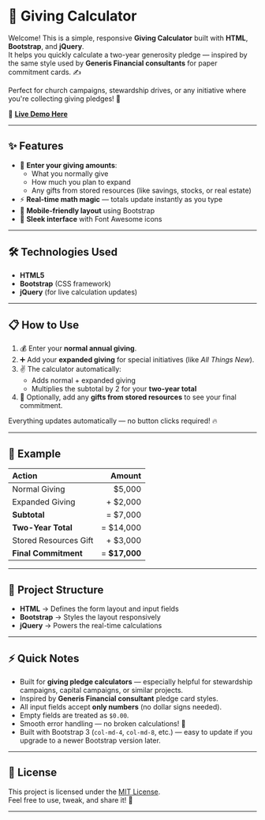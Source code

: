 # 🧮 Giving Calculator

Welcome! This is a simple, responsive **Giving Calculator** built with **HTML**, **Bootstrap**, and **jQuery**.  
It helps you quickly calculate a two-year generosity pledge — inspired by the same style used by **Generis Financial consultants** for paper commitment cards. ✍️

Perfect for church campaigns, stewardship drives, or any initiative where you're collecting giving pledges! 🙌

🚀 [**Live Demo Here**](https://skellyren.github.io/pledge-giving-calculator/)

---

## ✨ Features

- 🏦 **Enter your giving amounts**:
  - What you normally give
  - How much you plan to expand
  - Any gifts from stored resources (like savings, stocks, or real estate)
- ⚡ **Real-time math magic** — totals update instantly as you type
- 📱 **Mobile-friendly layout** using Bootstrap
- 🎨 **Sleek interface** with Font Awesome icons

---

## 🛠️ Technologies Used

- **HTML5**
- **Bootstrap** (CSS framework)
- **jQuery** (for live calculation updates)

---

## 📋 How to Use

1. 💰 Enter your **normal annual giving**.
2. ➕ Add your **expanded giving** for special initiatives (like *All Things New*).
3. ✌️ The calculator automatically:
   - Adds normal + expanded giving
   - Multiplies the subtotal by 2 for your **two-year total**
4. 🏡 Optionally, add any **gifts from stored resources** to see your final commitment.

Everything updates automatically — no button clicks required! 🔥

---

## 🧪 Example

| Action | Amount |
|:------|-------:|
| Normal Giving | $5,000 |
| Expanded Giving | + $2,000 |
| **Subtotal** | = $7,000 |
| **Two-Year Total** | = $14,000 |
| Stored Resources Gift | + $3,000 |
| **Final Commitment** | = **$17,000** |

---

## 📂 Project Structure

- **HTML** → Defines the form layout and input fields
- **Bootstrap** → Styles the layout responsively
- **jQuery** → Powers the real-time calculations

---

## ⚡ Quick Notes

- Built for **giving pledge calculators** — especially helpful for stewardship campaigns, capital campaigns, or similar projects.
- Inspired by **Generis Financial consultant** pledge card styles.
- All input fields accept **only numbers** (no dollar signs needed).
- Empty fields are treated as `$0.00`.
- Smooth error handling — no broken calculations! 🚀
- Built with Bootstrap 3 (`col-md-4`, `col-md-8`, etc.) — easy to update if you upgrade to a newer Bootstrap version later.

---

## 📜 License

This project is licensed under the [MIT License](LICENSE).  
Feel free to use, tweak, and share it! 🎉

---
